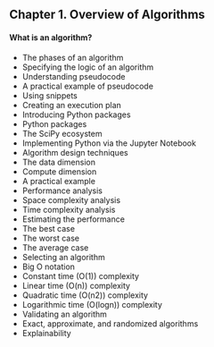 ## Chapter 1. Overview of Algorithms

#### What is an algorithm? 
  - The phases of an algorithm 
  - Specifying the logic of an algorithm
  - Understanding pseudocode 
  - A practical example of pseudocode 
  - Using snippets 
  - Creating an execution plan 
  - Introducing Python packages
  - Python packages 
  - The SciPy ecosystem 
  - Implementing Python via the Jupyter Notebook 
  - Algorithm design techniques 
  - The data dimension 
  - Compute dimension 
  - A practical example 
  - Performance analysis 
  - Space complexity analysis 
  - Time complexity analysis 
  - Estimating the performance 
  - The best case 
  - The worst case 
  - The average case 
  - Selecting an algorithm 
  - Big O notation 
  - Constant time (O(1)) complexity 
  - Linear time (O(n)) complexity 
  - Quadratic time (O(n2)) complexity 
  - Logarithmic time (O(logn)) complexity 
  - Validating an algorithm 
  - Exact, approximate, and randomized algorithms 
  - Explainability 

